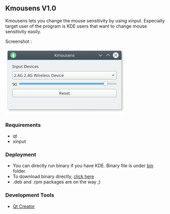 ## Kmousens V1.0

Kmousens lets you change the mouse sensitivity by using xinput. Especially target user of the program is KDE users that want to change mouse sensitivity easily.

Screenshot :

![](https://github.com/furkantokac/Kmousens/blob/master/Kmousens/data/ss/KmousensV1.0_1.png)

### Requirements
* qt
* xinput

<!--```
CODE
```-->

### Deployment

* You can directly run binary if you have KDE. Binary file is under [bin](https://github.com/furkantokac/Kmousens/blob/master/bin) folder.
* To download binary directly, [click here](https://github.com/furkantokac/Kmousens/blob/master/bin)
* .deb and .rpm packages are on the way ;)

### Development Tools

* [Qt Creator](https://www.qt.io/download-open-source)
